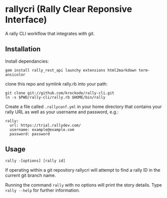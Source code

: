 rallycri (Rally Clear Reponsive Interface)
=========

A rally CLI workflow that integrates with git.

Installation
------------

Install dependancies:

    gem install rally_rest_api launchy extensions html2markdown term-ansicolor

clone this repo and symlink rally.rb into your path:

    git clone git://github.com/krockode/rally-cli.git
    ln -s $PWD/rally-cli/rally.rb $HOME/bin/rally

Create a file called `.rallyconf.yml` in your home directory that contains
your rally URL as well as your username and password, e.g.:

    rally:
      url: https://trial.rallydev.com/
      username: example@example.com
      password: password

Usage
-----

    rally -[options] [rally id]

If operating within a git repository rallycri will attempt to find a rally ID
in the current git branch name.

Running the command `rally` with no options will print the story details.
Type `rally --help` for further information.
